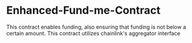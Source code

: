 # Enhanced-Fund-me-Contract
This contract enables funding, also ensuring that funding is not below a certain amount. This contract utilizes chainlink's aggregator interface
